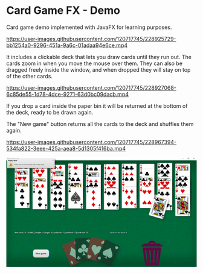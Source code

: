 # Card Game FX - Demo
Card game demo implemented with JavaFX for learning purposes.

https://user-images.githubusercontent.com/120717745/228925729-bb1254a0-9296-451a-9a6c-01adaa94e6ce.mp4


It includes a clickable deck that lets you draw cards until they run out. The cards zoom in when you move the mouse over them. They can also be dragged freely inside the window, and when dropped they will stay on top of the other cards.

https://user-images.githubusercontent.com/120717745/228927068-6c85de55-1d78-4dce-9271-63d0bc09dacb.mp4


If you drop a card inside the paper bin it will be returned at the bottom of the deck, ready to be drawn again.

The "New game" button returns all the cards to the deck and shuffles them again.



https://user-images.githubusercontent.com/120717745/228967394-534fa822-3eee-425a-aea8-5d1305f416ba.mp4


![image2.png](src%2Fmain%2Fresources%2Fimage2.png)

